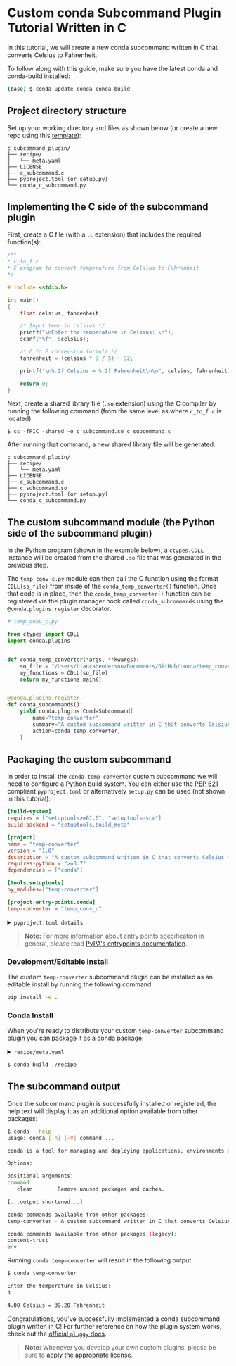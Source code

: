 [template]: https://github.com/conda/conda-plugin-template/subcommand_plugin_examples/c_subcommand_plugin_tutorial/generate
[pyproject.toml docs]: https://packaging.python.org/en/latest/tutorials/packaging-projects/#creating-pyproject-toml
[entrypoints docs]: https://packaging.python.org/en/latest/specifications/entry-points/
[licenses]: https://docs.conda.io/projects/conda/en/latest/dev-guide/plugin-api/index.html#a-note-on-licensing
[pep 621]: https://peps.python.org/pep-0621/
[pluggy docs]: https://pluggy.readthedocs.io/en/stable/index.html

# Custom conda Subcommand Plugin Tutorial Written in C

In this tutorial, we will create a new conda subcommand written in C that converts Celsius to Fahrenheit.

To follow along with this guide, make sure you have the latest conda and conda-build installed:

```bash
(base) $ conda update conda conda-build
```

## Project directory structure

Set up your working directory and files as shown below (or create a new repo using this [template][template]):

```
c_subcommand_plugin/
├── recipe/
│   └── meta.yaml
├── LICENSE
├── c_subcommand.c
├── pyproject.toml (or setup.py)
└── conda_c_subcommand.py
```

## Implementing the C side of the subcommand plugin

First, create a C file (with a `.c` extension) that includes the required function(s):

```c
/**
* c_to_f.c
* C program to convert temperature from Celsius to Fahrenheit
*/

# include <stdio.h>

int main()
{
    float celsius, fahrenheit;

    /* Input temp in celsius */
    printf("\nEnter the temperature in Celsius: \n");
    scanf("%f", &celsius);

    /* C to F conversion formula */
    fahrenheit = (celsius * 9 / 5) + 32;

    printf("\n%.2f Celsius = %.2f Fahrenheit\n\n", celsius, fahrenheit);

    return 0;
}
```

Next, create a shared library file (`.so` extension) using the C compiler by running the following command (from the same level as where `c_to_f.c` is located):

```
$ cc -fPIC -shared -o c_subcommand.so c_subcommand.c
```

After running that command, a new shared library file will be generated:

```
c_subcommand_plugin/
├── recipe/
│   └── meta.yaml
├── LICENSE
├── c_subcommand.c
├── c_subcommand.so
├── pyproject.toml (or setup.py)
└── conda_c_subcommand.py
```

## The custom subcommand module (the Python side of the subcommand plugin)

In the Python program (shown in the example below), a `ctypes.CDLL` instance will be created from the shared `.so` file that was generated in the previous step.

The `temp_conv_c.py` module can then call the C function using the format `CDLL(so_file)` from inside of the `conda_temp_converter()` function. Once that code is in place, then the `conda_temp_converter()` function can be registered via the plugin manager hook called `conda_subcommands` using the `@conda.plugins.register` decorator:

```python
# temp_conv_c.py

from ctypes import CDLL
import conda.plugins


def conda_temp_converter(*args, **kwargs):
    so_file = "/Users/biancahenderson/Documents/GitHub/conda/temp_converter/c_to_f.so"
    my_functions = CDLL(so_file)
    return my_functions.main()


@conda.plugins.register
def conda_subcommands():
    yield conda.plugins.CondaSubcommand(
        name="temp-converter",
        summary="A custom subcommand written in C that converts Celsius to Fahrenheit",
        action=conda_temp_converter,
    )
```

## Packaging the custom subcommand

In order to install the `conda temp-converter` custom subcommand we will need to configure a Python build system. You can either use the [PEP 621][pep 621] compliant `pyproject.toml` or alternatively `setup.py` can be used (not shown in this tutorial):

```toml
[build-system]
requires = ["setuptools>=61.0", "setuptools-scm"]
build-backend = "setuptools.build_meta"

[project]
name = "temp-converter"
version = "1.0"
description = "A custom subcommand written in C that converts Celsius to Fahrenheit"
requires-python = ">=3.7"
dependencies = ["conda"]

[tools.setuptools]
py_modules=["temp-converter"]

[project.entry-points.conda]
temp-converter = "temp_conv_c"
```

<details>
<summary><code>pyproject.toml details</code></summary>

> #### `[build-system]`
> - `requires` This is a list of requirement specifiers for build-time dependencies of a package.
> - `build-backend` Build backends have the ability to accept configuration settings, which can change the way that the package building is handled.
> 
> #### `[project]`
> * `name` (required) This is the name of the package that contains your subcommand. This is also how others will find your subcommand package if you choose to upload it to PyPI.
> * `version` (required) The version of the project; can be specified *either* statically or listed as dynamic.
> `description` A brief description of the project.
> * `requires-python` The version(s) of Python required by your project.
> * `dependencies` These are all of the dependencies for your project. This specific subcommand example requires `conda`, which is why it is listed here.
>
> For more information on `pyproject.toml` see the [PyPA packaging documentation][pyproject.toml docs].

</details>


> **Note:**
> For more information about entry points specification in general, please read [PyPA's entrypoints documentation][entrypoints docs].

### Development/Editable Install

The custom `temp-converter` subcommand plugin can be installed as an editable install by running the following command:


```bash
pip install -e .
```

### Conda Install

When you're ready to distribute your custom `temp-converter` subcommand plugin you can package it as a conda package:

<details>
<summary><code>recipe/meta.yaml</code></summary>

```yaml
package:
  name: temp-converter
  version: 1.0

source:
  path: ../

build:
  script: $PYTHON -m pip install --no-deps .

requirements:
  host:
    - python >=3.7

  run:
    - conda
    - python >=3.7

about:
  home: https://github.com/conda/conda-plugin-template
  license: BSD-3-Clause
  license_file: LICENSE
  summary: A custom subcommand written in C that converts Celsius to Fahrenheit
```

</details>

```bash
$ conda build ./recipe
```

## The subcommand output

Once the subcommand plugin is successfully installed or registered, the help text will display it as an additional option available from other packages:

```bash
$ conda --help
usage: conda [-h] [-V] command ...

conda is a tool for managing and deploying applications, environments and packages.

Options:

positional arguments:
command
   clean        Remove unused packages and caches.

[...output shortened...]

conda commands available from other packages:
temp-converter - A custom subcommand written in C that converts Celsius to Fahrenheit

conda commands available from other packages (legacy):
content-trust
env
```

Running `conda temp-converter` will result in the following output:

```bash
$ conda temp-converter

Enter the temperature in Celsius:
4

4.00 Celsius = 39.20 Fahrenheit

```

Congratulations, you've successfully implemented a conda subcommand plugin written in C! For further reference on how the plugin system works, check out the [official `pluggy` docs][pluggy docs].


> **Note:**
> Whenever you develop your own custom plugins, please be sure to [apply the appropriate license][licenses].
